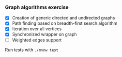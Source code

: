 ### Graph algorithms exercise


- [x] Creation of generic directed and undirected graphs
- [x] Path finding based on breadth-first search algorithm
- [x] Iteration over all vertices  
- [x] Synchronized wrapper on graph
- [ ] Weighted edges support

Run tests with `./mvnw test`